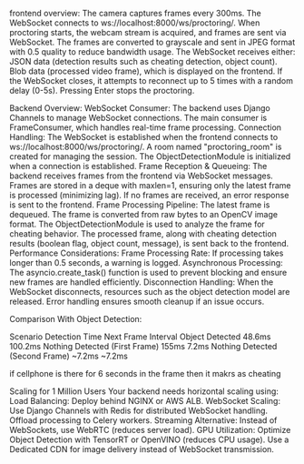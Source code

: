 frontend overview:
The camera captures frames every 300ms.
The WebSocket connects to ws://localhost:8000/ws/proctoring/.
When proctoring starts, the webcam stream is acquired, and frames are sent via WebSocket.
The frames are converted to grayscale and sent in JPEG format with 0.5 quality to reduce bandwidth usage.
The WebSocket receives either:
JSON data (detection results such as cheating detection, object count).
Blob data (processed video frame), which is displayed on the frontend.
If the WebSocket closes, it attempts to reconnect up to 5 times with a random delay (0-5s).
Pressing Enter stops the proctoring.

Backend Overview:
WebSocket Consumer:
The backend uses Django Channels to manage WebSocket connections. The main consumer is FrameConsumer, which handles real-time frame processing.
Connection Handling:
The WebSocket is established when the frontend connects to ws://localhost:8000/ws/proctoring/.
A room named "proctoring_room" is created for managing the session.
The ObjectDetectionModule is initialized when a connection is established.
Frame Reception & Queueing:
The backend receives frames from the frontend via WebSocket messages.
Frames are stored in a deque with maxlen=1, ensuring only the latest frame is processed (minimizing lag).
If no frames are received, an error response is sent to the frontend.
Frame Processing Pipeline:
The latest frame is dequeued.
The frame is converted from raw bytes to an OpenCV image format.
The ObjectDetectionModule is used to analyze the frame for cheating behavior.
The processed frame, along with cheating detection results (boolean flag, object count, message), is sent back to the frontend.
Performance Considerations:
Frame Processing Rate: If processing takes longer than 0.5 seconds, a warning is logged.
Asynchronous Processing: The asyncio.create_task() function is used to prevent blocking and ensure new frames are handled efficiently.
Disconnection Handling:
When the WebSocket disconnects, resources such as the object detection model are released.
Error handling ensures smooth cleanup if an issue occurs.

Comparison With Object Detection:

Scenario	                        Detection Time	    Next Frame Interval
Object Detected	                        48.6ms	            100.2ms
Nothing Detected (First Frame)	        155ms	            7.2ms
Nothing Detected (Second Frame)	        ~7.2ms	            ~7.2ms

if cellphone is there for 6 seconds in the frame then it makrs as cheating


Scaling for 1 Million Users
Your backend needs horizontal scaling using:
Load Balancing: Deploy behind NGINX or AWS ALB.
WebSocket Scaling:
Use Django Channels with Redis for distributed WebSocket handling.
Offload processing to Celery workers.
Streaming Alternative:
Instead of WebSockets, use WebRTC (reduces server load).
GPU Utilization:
Optimize Object Detection with TensorRT or OpenVINO (reduces CPU usage).
Use a Dedicated CDN for image delivery instead of WebSocket transmission.